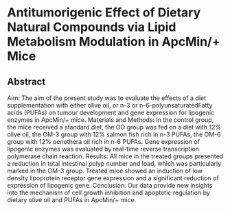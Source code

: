 # Antitumorigenic Effect of Dietary Natural Compounds via Lipid Metabolism Modulation in ApcMin/+ Mice

## Abstract

Aim: The aim of the present study was to evaluate the effects of a diet supplementation with either olive oil, or n-3 or n-6-polyunsaturatedFatty acids (PUFAs) on tumour development and gene expression for lipogenic enzymes in ApcMin/+ mice. Materials and Methods: In the control group, the mice received a standard diet, the OO group was fed on a diet with 12% olive oil, the OM-3 group with 12% salmon fish rich in n-3 PUFAs, the OM-6 group with 12% oenothera oil rich in n-6 PUFAs. Gene expression of lipogenic enzymes was evaluated by real-time reverse transcription polymerase chain reaction. Results: All mice in the treated groups presented a reduction in total intestinal polyp number and load, which was particularly marked in the OM-3 group. Treated mice showed an induction of low density lipoprotein receptor gene expression and a significant reduction of expression of lipogenic gene. Conclusion: Our data provide new insights into the mechanism of cell growth inhibition and apoptotic regulation by dietary olive oil and PUFAs in ApcMin/+ mice. 